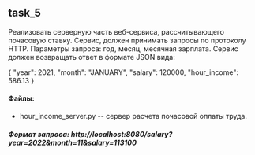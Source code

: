 ## task_5
Реализовать серверную часть веб-сервиса, рассчитывающего почасовую ставку. Сервис, должен принимать запросы по протоколу HTTP. Параметры запроса: год, месяц, месячная зарплата. Сервис должен возвращать ответ в формате JSON вида:

{
  "year": 2021,
  "month": "JANUARY",
  "salary": 120000,
  "hour_income": 586.13
}

#### Файлы:
+ hour_income_server.py -- сервер расчета почасовой оплаты труда.

##### Формат запроса: http://localhost:8080/salary?year=2022&month=11&salary=113100